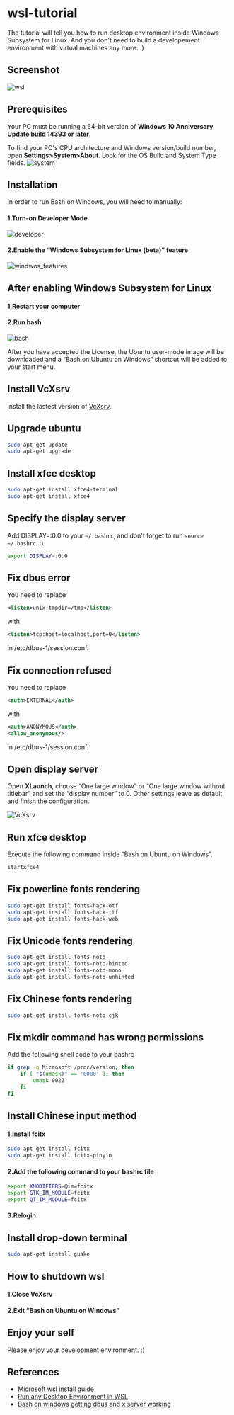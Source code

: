 # wsl-tutorial

The tutorial will tell you how to run desktop environment inside Windows Subsystem for Linux. And you don't need to build a developement environment with virtual machines any more. :)

## Screenshot

![wsl](pictures/wsl.png "wsl")

## Prerequisites

Your PC must be running a 64-bit version of **Windows 10 Anniversary Update build 14393 or later**.

To find your PC's CPU architecture and Windows version/build number, open **Settings>System>About**. Look for the OS Build and System Type fields.
![system](pictures/system.png "system")

## Installation

In order to run Bash on Windows, you will need to manually:

#### 1.Turn-on Developer Mode

![developer](pictures/developer.png "developer")

#### 2.Enable the “Windows Subsystem for Linux (beta)” feature

![windwos_features](pictures/windows_features.png "windows_features")

## After enabling Windows Subsystem for Linux

#### 1.Restart your computer

#### 2.Run bash

![bash](pictures/bash.png "bash")

After you have accepted the License, the Ubuntu user-mode image will be downloaded and a “Bash on Ubuntu on Windows” shortcut will be added to your start menu.

## Install VcXsrv

Install the lastest version of [VcXsrv](https://sourceforge.net/projects/vcxsrv/).

## Upgrade ubuntu

```bash
sudo apt-get update
sudo apt-get upgrade
```

## Install xfce desktop

```bash
sudo apt-get install xfce4-terminal
sudo apt-get install xfce4
```

## Specify the display server

Add DISPLAY=:0.0 to your `~/.bashrc`, and don't forget to run `source ~/.bashrc`. :)

```bash
export DISPLAY=:0.0
```

## Fix dbus error

You need to replace

```xml
<listen>unix:tmpdir=/tmp</listen>
```

with

```xml
<listen>tcp:host=localhost,port=0</listen>
```

in /etc/dbus-1/session.conf.

## Fix connection refused

You need to replace

```xml
<auth>EXTERNAL</auth>
```

with

```xml
<auth>ANONYMOUS</auth>
<allow_anonymous/>
```

in /etc/dbus-1/session.conf.

## Open display server

Open **XLaunch**, choose “One large window” or “One large window without titlebar” and set the “display number” to 0.
Other settings leave as default and finish the configuration.

![VcXsrv](pictures/vcxsrv.png "vcxsrv")

## Run xfce desktop

Execute the following command inside “Bash on Ubuntu on Windows”.

```bash
startxfce4
```

## Fix powerline fonts rendering

```bash
sudo apt-get install fonts-hack-otf
sudo apt-get install fonts-hack-ttf
sudo apt-get install fonts-hack-web
```

## Fix Unicode fonts rendering

```bash
sudo apt-get install fonts-noto
sudo apt-get install fonts-noto-hinted
sudo apt-get install fonts-noto-mono
sudo apt-get install fonts-noto-unhinted
```

## Fix Chinese fonts rendering

```bash
sudo apt-get install fonts-noto-cjk
```

## Fix mkdir command has wrong permissions

Add the following shell code to your bashrc

```bash
if grep -q Microsoft /proc/version; then
    if [ "$(umask)" == '0000' ]; then
        umask 0022
    fi
fi
```

## Install Chinese input method

#### 1.Install fcitx

```bash
sudo apt-get install fcitx
sudo apt-get install fcitx-pinyin
```

#### 2.Add the following command to your bashrc file

```bash
export XMODIFIERS=@im=fcitx
export GTK_IM_MODULE=fcitx
export QT_IM_MODULE=fcitx
```

#### 3.Relogin

## Install drop-down terminal

```bash
sudo apt-get install guake
```

## How to shutdown wsl

#### 1.Close VcXsrv

#### 2.Exit “Bash on Ubuntu on Windows”

## Enjoy your self

Please enjoy your development environment. :)

## References

- [Microsoft wsl install guide](https://msdn.microsoft.com/en-us/commandline/wsl/install_guide)
- [Run any Desktop Environment in WSL](https://github.com/Microsoft/BashOnWindows/issues/637)
- [Bash on windows getting dbus and x server working](https://www.reddit.com/r/Windows10/comments/4rsmzp/bash_on_windows_getting_dbus_and_x_server_working/)

